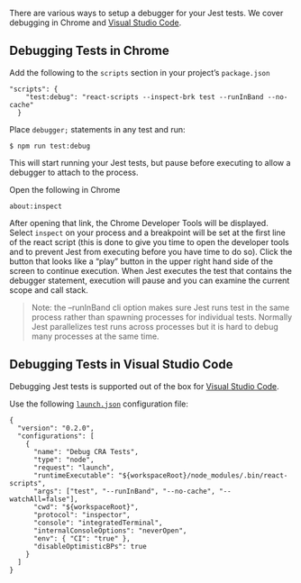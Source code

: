 There are various ways to setup a debugger for your Jest tests. We cover debugging in Chrome and [Visual Studio Code](https://code.visualstudio.com/).

Debugging Tests in Chrome
-------------------------

Add the following to the `scripts` section in your project’s `package.json`

    "scripts": {
        "test:debug": "react-scripts --inspect-brk test --runInBand --no-cache"
      }

Place `debugger;` statements in any test and run:

    $ npm run test:debug

This will start running your Jest tests, but pause before executing to allow a debugger to attach to the process.

Open the following in Chrome

    about:inspect

After opening that link, the Chrome Developer Tools will be displayed. Select `inspect` on your process and a breakpoint will be set at the first line of the react script (this is done to give you time to open the developer tools and to prevent Jest from executing before you have time to do so). Click the button that looks like a “play” button in the upper right hand side of the screen to continue execution. When Jest executes the test that contains the debugger statement, execution will pause and you can examine the current scope and call stack.

> Note: the –runInBand cli option makes sure Jest runs test in the same process rather than spawning processes for individual tests. Normally Jest parallelizes test runs across processes but it is hard to debug many processes at the same time.

Debugging Tests in Visual Studio Code
-------------------------------------

Debugging Jest tests is supported out of the box for [Visual Studio Code](https://code.visualstudio.com).

Use the following [`launch.json`](https://code.visualstudio.com/docs/editor/debugging#_launch-configurations) configuration file:

    {
      "version": "0.2.0",
      "configurations": [
        {
          "name": "Debug CRA Tests",
          "type": "node",
          "request": "launch",
          "runtimeExecutable": "${workspaceRoot}/node_modules/.bin/react-scripts",
          "args": ["test", "--runInBand", "--no-cache", "--watchAll=false"],
          "cwd": "${workspaceRoot}",
          "protocol": "inspector",
          "console": "integratedTerminal",
          "internalConsoleOptions": "neverOpen",
          "env": { "CI": "true" },
          "disableOptimisticBPs": true
        }
      ]
    }
